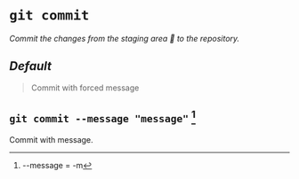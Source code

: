 # `git commit`

_Commit the changes from the staging area :pencil: to the repository._

## **_Default_**

> Commit with forced message

## `git commit --message "message"` [^m]

Commit with message.

[^m]: --message = -m
